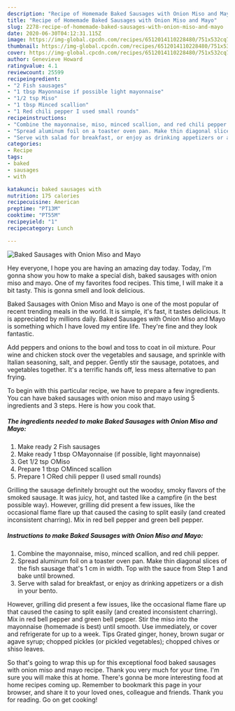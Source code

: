 ```yaml
---
description: "Recipe of Homemade Baked Sausages with Onion Miso and Mayo"
title: "Recipe of Homemade Baked Sausages with Onion Miso and Mayo"
slug: 2278-recipe-of-homemade-baked-sausages-with-onion-miso-and-mayo
date: 2020-06-30T04:12:31.115Z
image: https://img-global.cpcdn.com/recipes/6512014110228480/751x532cq70/baked-sausages-with-onion-miso-and-mayo-recipe-main-photo.jpg
thumbnail: https://img-global.cpcdn.com/recipes/6512014110228480/751x532cq70/baked-sausages-with-onion-miso-and-mayo-recipe-main-photo.jpg
cover: https://img-global.cpcdn.com/recipes/6512014110228480/751x532cq70/baked-sausages-with-onion-miso-and-mayo-recipe-main-photo.jpg
author: Genevieve Howard
ratingvalue: 4.1
reviewcount: 25599
recipeingredient:
- "2 Fish sausages"
- "1 tbsp Mayonnaise if possible light mayonnaise"
- "1/2 tsp Miso"
- "1 tbsp Minced scallion"
- "1 Red chili pepper I used small rounds"
recipeinstructions:
- "Combine the mayonnaise, miso, minced scallion, and red chili pepper."
- "Spread aluminum foil on a toaster oven pan. Make thin diagonal slices of the fish sausage that&#39;s 1 cm in width. Top with the sauce from Step 1 and bake until browned."
- "Serve with salad for breakfast, or enjoy as drinking appetizers or a dish in your bento."
categories:
- Recipe
tags:
- baked
- sausages
- with

katakunci: baked sausages with 
nutrition: 175 calories
recipecuisine: American
preptime: "PT13M"
cooktime: "PT55M"
recipeyield: "1"
recipecategory: Lunch

---
```



![Baked Sausages with Onion Miso and Mayo](https://img-global.cpcdn.com/recipes/6512014110228480/751x532cq70/baked-sausages-with-onion-miso-and-mayo-recipe-main-photo.jpg)

Hey everyone, I hope you are having an amazing day today. Today, I'm gonna show you how to make a special dish, baked sausages with onion miso and mayo. One of my favorites food recipes. This time, I will make it a bit tasty. This is gonna smell and look delicious.

Baked Sausages with Onion Miso and Mayo is one of the most popular of recent trending meals in the world. It is simple, it's fast, it tastes delicious. It is appreciated by millions daily. Baked Sausages with Onion Miso and Mayo is something which I have loved my entire life. They're fine and they look fantastic.

Add peppers and onions to the bowl and toss to coat in oil mixture. Pour wine and chicken stock over the vegetables and sausage, and sprinkle with Italian seasoning, salt, and pepper. Gently stir the sausage, potatoes, and vegetables together. It&#39;s a terrific hands off, less mess alternative to pan frying.


To begin with this particular recipe, we have to prepare a few ingredients. You can have baked sausages with onion miso and mayo using 5 ingredients and 3 steps. Here is how you cook that.

<!--inarticleads1-->

##### The ingredients needed to make Baked Sausages with Onion Miso and Mayo:

1. Make ready 2 Fish sausages
1. Make ready 1 tbsp ○Mayonnaise (if possible, light mayonnaise)
1. Get 1/2 tsp ○Miso
1. Prepare 1 tbsp ○Minced scallion
1. Prepare 1 ○Red chili pepper (I used small rounds)


Grilling the sausage definitely brought out the woodsy, smoky flavors of the smoked sausage. It was juicy, hot, and tasted like a campfire (in the best possible way). However, grilling did present a few issues, like the occasional flame flare up that caused the casing to split easily (and created inconsistent charring). Mix in red bell pepper and green bell pepper. 

<!--inarticleads2-->

##### Instructions to make Baked Sausages with Onion Miso and Mayo:

1. Combine the mayonnaise, miso, minced scallion, and red chili pepper.
1. Spread aluminum foil on a toaster oven pan. Make thin diagonal slices of the fish sausage that&#39;s 1 cm in width. Top with the sauce from Step 1 and bake until browned.
1. Serve with salad for breakfast, or enjoy as drinking appetizers or a dish in your bento.


However, grilling did present a few issues, like the occasional flame flare up that caused the casing to split easily (and created inconsistent charring). Mix in red bell pepper and green bell pepper. Stir the miso into the mayonnaise (homemade is best) until smooth. Use immediately, or cover and refrigerate for up to a week. Tips Grated ginger, honey, brown sugar or agave syrup; chopped pickles (or pickled vegetables); chopped chives or shiso leaves. 

So that's going to wrap this up for this exceptional food baked sausages with onion miso and mayo recipe. Thank you very much for your time. I'm sure you will make this at home. There's gonna be more interesting food at home recipes coming up. Remember to bookmark this page in your browser, and share it to your loved ones, colleague and friends. Thank you for reading. Go on get cooking!
